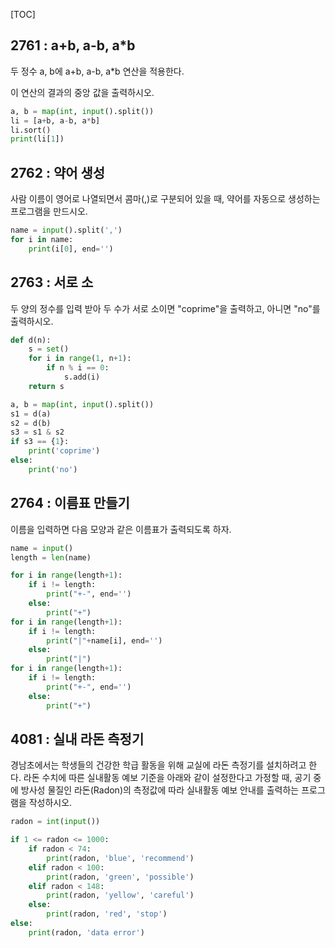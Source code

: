 [TOC]

## 2761 : a+b, a-b, a*b

두 정수 a, b에 a+b, a-b, a*b 연산을 적용한다.

이 연산의 결과의 중앙 값을 출력하시오.

``` python
a, b = map(int, input().split())
li = [a+b, a-b, a*b]
li.sort()
print(li[1])
```

## 2762 : 약어 생성 

사람 이름이 영어로 나열되면서 콤마(,)로 구분되어 있을 때, 약어를 자동으로 생성하는 프로그램을 만드시오.

``` python
name = input().split(',')
for i in name:
    print(i[0], end='')
```

## 2763 : 서로 소

두 양의 정수를 입력 받아 두 수가 서로 소이면 "coprime"을 출력하고, 아니면 "no"를 출력하시오.

``` python
def d(n):
    s = set()
    for i in range(1, n+1):
        if n % i == 0:
            s.add(i)
    return s

a, b = map(int, input().split())
s1 = d(a)
s2 = d(b)
s3 = s1 & s2
if s3 == {1}:
    print('coprime')
else:
    print('no')
```

## 2764 : 이름표 만들기

이름을 입력하면 다음 모양과 같은 이름표가 출력되도록 하자.

``` python
name = input()
length = len(name)

for i in range(length+1):
    if i != length:
        print("+-", end='')
    else:
        print("+")
for i in range(length+1):
    if i != length:
        print("|"+name[i], end='')
    else:
        print("|")
for i in range(length+1):
    if i != length:
        print("+-", end='')
    else:
        print("+")
```

## 4081 : 실내 라돈 측정기

경남초에서는 학생들의 건강한 학급 활동을 위해 교실에 라돈 측정기를 설치하려고 한다. 라돈 수치에 따른 실내활동 예보 기준을 아래와 같이 설정한다고 가정할 때, 공기 중
에 방사성 물질인 라돈(Radon)의 측정값에 따라 실내활동 예보 안내를 출력하는 프로그램을 작성하시오.

``` python
radon = int(input())

if 1 <= radon <= 1000:
    if radon < 74:
        print(radon, 'blue', 'recommend')
    elif radon < 100:
        print(radon, 'green', 'possible')
    elif radon < 148:
        print(radon, 'yellow', 'careful')
    else:
        print(radon, 'red', 'stop')
else:
    print(radon, 'data error')

```
